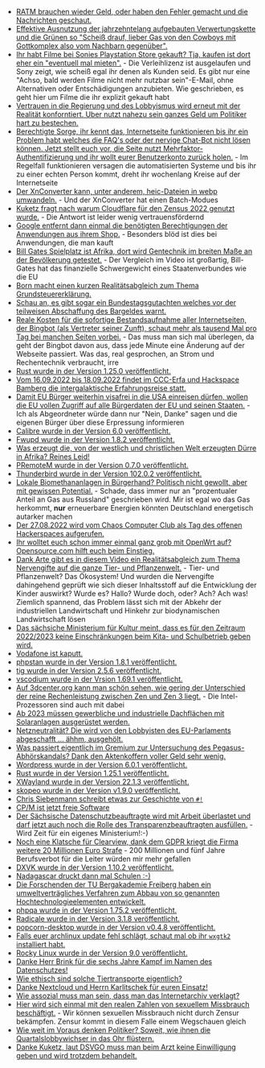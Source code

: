 * [RATM brauchen wieder Geld, oder haben den Fehler gemacht und die Nachrichten geschaut.](https://blog.fefe.de/?ts=9c3592a7)
* [Effektive Ausnutzung der jahrzehntelang aufgebauten Verwertungskette und die Grünen so "Scheiß drauf, lieber Gas von den Cowboys mit Gottkomplex also vom Nachbarn gegenüber".](https://blog.fefe.de/?ts=9c34285a)
* [Ihr habt Filme bei Sonies Playstation Store gekauft? Tja, kaufen ist dort eher ein "eventuell mal mieten".](https://www.borncity.com/blog/2022/07/11/sony-entfernt-gekaufte-studio-canal-filme-aus-playstation-store-zum-31-august-2022/) - Die Verleihlizenz ist ausgelaufen und Sony zeigt, wie scheiß egal ihr denen als Kunden seid. Es gibt nur eine "Achso, bald werden Filme nicht mehr nutzbar sein"-E-Mail, ohne Alternativen oder Entschädigungen anzubieten. Wie geschrieben, es geht hier um Filme die ihr explizit gekauft habt
* [Vertrauen in die Regierung und des Lobbyismus wird erneut mit der Realität konforntiert. Uber nutzt nahezu sein ganzes Geld um Politiker hart zu bestechen.](https://www.borncity.com/blog/2022/07/11/uber-files-schmutzige-lobby-kampagne-in-europa/)
* [Berechtigte Sorge, ihr kennt das, Internetseite funktionieren bis ihr ein Problem habt welches die FAQ's oder der nervige Chat-Bot nicht lösen können. Jetzt stellt euch vor, die Seite nutzt Mehrfaktor-Authentifizierung und ihr wollt eurer Benutzerkonto zurück holen.](https://utcc.utoronto.ca/~cks/space/blog/tech/MFAAccountRecoveryDistrust) - Im Regelfall funktionieren versagen die automatisierten Systeme und bis ihr zu einer echten Person kommt, dreht ihr wochenlang Kreise auf der Internetseite
* [Der XnConverter kann, unter anderem, heic-Dateien in webp umwandeln.](https://www.xnview.com/en/xnconvert/) - Und der XnConverter hat einen Batch-Modues
* [Kuketz fragt nach warum Cloudflare für den Zensus 2022 genutzt wurde.](https://www.kuketz-blog.de/fragdenstaat-antwort-vom-zensus-bezueglich-cloudflare/) - Die Antwort ist leider wenig vertrauensfördernd
* [Google entfernt dann einmal die benötigten Berechtigungen der Anwendungen aus ihrem Shop.](https://www.kuketz-blog.de/google-entfernt-informationen-zu-app-berechtigungen-aus-dem-playstore/) - Besonders blöd ist dies bei Anwendungen, die man kauft
* [Bill Gates Spielplatz ist Afrika, dort wird Gentechnik im breiten Maße an der Bevölkerung getestet.](https://www.youtube.com/watch?v=9Sl0As0EAxU) - Der Vergleich im Video ist großartig, Bill-Gates hat das finanzielle Schwergewicht eines Staatenverbundes wie die EU
* [Born macht einen kurzen Realitätsabgleich zum Thema Grundsteuererklärung.](https://www.borncity.com/blog/2022/07/11/neue-grundsteuererklrung-und-das-elster-chaos/)
* [Schau an, es gibt sogar ein Bundestagsgutachten welches vor der teilweisen Abschaffung des Bargeldes warnt.](https://www.borncity.com/blog/2022/07/11/bundestag-gutachter-warnung-vor-welt-ohne-bargeld/)
* [Reale Kosten für die sofortige Bestandsaufnahme aller Internetseiten, der Bingbot (als Vertreter seiner Zunft), schaut mehr als tausend Mal pro Tag bei manchen Seiten vorbei.](https://utcc.utoronto.ca/~cks/space/blog/web/BingbotFrontPageBlock) - Das muss man sich mal überlegen, da geht der Bingbot davon aus, dass jede Minute eine Änderung auf der Webseite passiert. Was das, real gesprochen, an Strom und Rechentechnik verbraucht, irre
* [Rust wurde in der Version 1.25.0 veröffentlicht.](https://blog.rust-lang.org/2022/07/11/Rustup-1.25.0.html)
* [Vom 16.09.2022 bis 18.09.2022 findet im CCC-Erfa und Hackspace Bamberg die intergalaktische Erfahrungsreise statt.](https://events.ccc.de/2022/07/11/erste-intergalaktische-erfahrungsreise/)
* [Damit EU Bürger weiterhin visafrei in die USA einreisen dürfen, wollen die EU vollen Zugriff auf alle Bürgerdaten der EU und seinen Staaten.](https://netzpolitik.org/2022/direktzugriff-auf-biometriedaten-fuenf-staaten-geben-forderung-der-us-regierung-nach-eu-abgeordnete-sprechen-von-erpressung/) - Ich als Abgeordneter würde dann nur "Nein, Danke" sagen und die eigenen Bürger über diese Erpressung informieren
* [Calibre wurde in der Version 6.0 veröffentlicht.](https://lwn.net/Articles/900674/)
* [Fwupd wurde in der Version 1.8.2 veröffentlicht.](https://www.phoronix.com/scan.php?page=news_item&px=Fwupd-1.8.2-Released)
* [Was erzeugt die, von der westlich und christlichen Welt erzeugten Dürre in Afrika? Reines Leid!](https://netzfrauen.org/2022/07/11/africa-28/)
* [PRemoteM wurde in der Version 0.7.0 veröffentlicht.](https://github.com/1Remote/PRemoteM/releases/tag/0.7.0)
* [Thunderbird wurde in der Version 102.0.2 veröffentlicht.](https://www.borncity.com/blog/2022/07/12/thunderbird-102-0-2/)
* [Lokale Biomethananlagen in Bürgerhand? Politisch nicht gewollt, aber mit gewissen Potential.](https://www.sonnenseite.com/de/energie/biomethan-potenziale-dauerhaft-und-zukunftsgerichtet-nutzen/) - Schade, dass immer nur an "prozentualer Anteil an Gas aus Russland" geschrieben wird. Mir ist egal wo das Gas herkommt, **nur** erneuerbare Energien könnten Deutschland energetisch autarker machen
* [Der 27.08.2022 wird vom Chaos Computer Club als Tag des offenen Hackerspaces aufgerufen.](https://www.ccc.de/de/updates/2022/offenehackerspaces)
* [Ihr wolltet euch schon immer einmal ganz grob mit OpenWrt auf? Opensource.com hilft euch beim Einstieg.](https://opensource.com/article/22/7/openwrt-open-source-firmware)
* [Dank Arte gibt es in diesem Video ein Realitätsabgleich zum Thema Nervengifte auf die ganze Tier- und Pflanzenwelt.](https://www.youtube.com/watch?v=IQDhdiXBWmE) - Tier- und Pflanzenwelt? Das Ökosystem! Und wurden die Nervengifte dahingehend geprüft wie sich dieser Inhaltsstoff auf die Entwicklung der Kinder auswirkt? Wurde es? Hallo? Wurde doch, oder? Ach? Ach was! Ziemlich spannend, das Problem lässt sich mit der Abkehr der industriellen Landwirtschaft und Hinkehr zur biodynamischen Landwirtschaft lösen
* [Das sächsiche Ministerium für Kultur meint, dass es für den Zeitraum 2022/2023 keine Einschränkungen beim Kita- und Schulbetrieb geben wird.](https://www.bildung.sachsen.de/blog/index.php/2022/07/12/herbstplan-keine-einschraenkungen-von-schul-und-kitabetrieb-vorgesehen/)
* [Vodafone ist kaputt.](https://www.borncity.com/blog/2022/07/12/vodafone-lte-strung-12-juli-2022/)
* [phpstan wurde in der Version 1.8.1 veröffentlicht.](https://github.com/phpstan/phpstan/releases/tag/1.8.1)
* [tig wurde in der Version 2.5.6 veröffentlicht.](https://github.com/jonas/tig/releases/tag/tig-2.5.6)
* [vscodium wurde in der Vrsion 1.69.1 veröffentlicht.](https://github.com/VSCodium/vscodium/releases/tag/1.69.1)
* [Auf 3dcenter.org kann man schön sehen, wie gering der Unterschied der reine Rechenleistung zwischen Zen und Zen 3 liegt.](https://www.3dcenter.org/news/news-des-12-juli-2022) - Die Intel-Prozessoren sind auch mit dabei
* [Ab 2023 müssen gewerbliche und industrielle Dachflächen mit Solaranlagen ausgerüstet werden.](https://www.sonnenseite.com/de/politik/bayerns-kabinett-beschliesst-solarpflicht-fuer-gewerbe-und-industrie-ab-2023/)
* [Netzneutralität? Die wird von den Lobbyisten des EU-Parlaments abgeschafft ... ähhm, ausgehölt.](https://www.patrick-breyer.de/eu-abgeordnete-kritisieren-die-plaene-der-kommission-zur-abschaffung-der-netzneutralitaet/)
* [Was passiert eigentlich im Gremium zur Untersuchung des Pegasus-Abhörskandals? Dank den Aktenkoffern voller Geld sehr wenig.](https://netzpolitik.org/2022/staatstrojaner-pegasus-sie-werden-in-anzuegen-kommen/)
* [Wordpress wurde in der Version 6.0.1 veröffentlicht.](https://wordpress.org/news/2022/07/wordpress-6-0-1-maintenance-release/)
* [Rust wurde in der Version 1.25.1 veröffentlicht.](https://blog.rust-lang.org/2022/07/12/Rustup-1.25.1.html)
* [XWayland wurde in der Version 22.1.3 veröffentlicht.](https://www.phoronix.com/scan.php?page=news_item&px=XWayland-22.1.3-Released)
* [skopeo wurde in der Version v1.9.0 veröffentlicht.](https://github.com/containers/skopeo/releases/tag/v1.9.0)
* [Chris Siebenmann schreibt etwas zur Geschichte von `#!`](https://utcc.utoronto.ca/~cks/space/blog/unix/ExecAndShebangHistory)
* [CP/M ist jetzt freie Software](https://www.borncity.com/blog/2022/07/14/cp-m-ist-nun-open-source-juli-2022/)
* [Der Sächsische Datenschutzbeauftragte wird mit Arbeit überlastet und darf jetzt auch noch die Rolle des Transparenzbeauftragten ausfüllen.](https://www.saechsdsb.de/liste-pressemitteilungen/679-saechsische-datenschutzbeauftragte-wird-auch-transparenzbeauftragte) - Wird Zeit für ein eigenes Ministerium!:-)
* [Noch eine Klatsche für Clearview, dank dem GDPR kriegt die Firma weitere 20 Millionen Euro Strafe](https://noyb.eu/en/second-eu-20-mio-fine-clearview-ai) - 200 Millionen und fünf Jahre Berufsverbot für die Leiter würden mir mehr gefallen
* [DXVK wurde in der Version 1.10.2 veröffentlicht.](https://www.phoronix.com/scan.php?page=news_item&px=DXVK-1.10.2-Released)
* [Nadagascar druckt dann mal Schulen :-)](https://netzfrauen.org/2022/07/13/africa-29/)
* [Die Forschenden der TU Bergakademie Freiberg haben ein umweltverträgliches Verfahren zum Abbau von so genannten Hochtechnologieelementen entwickelt.](https://tu-freiberg.de/presse/hochtechnologiemetalle-umweltvertraeglich-abbauen-membran-verfahren-zum-patent-angemeldet)
* [phpqa wurde in der Version 1.75.2 veröffentlicht.](https://github.com/jakzal/phpqa/releases/tag/v1.75.2)
* [Radicale wurde in der Version 3.1.8 veröffentlicht.](https://github.com/Kozea/Radicale/releases/tag/v3.1.8)
* [popcorn-desktop wurde in der Version v0.4.8 veröffentlicht.](https://github.com/popcorn-official/popcorn-desktop/releases/tag/v0.4.8)
* [Falls euer archlinux update fehl schlägt, schaut mal ob ihr `wxgtk2` installiert habt.](https://archlinux.org/news/wxwidgets-32-update-may-need-manual-intervention/)
* [Rocky Linux wurde in der Version 9.0 veröffentlicht.](https://lwn.net/Articles/901289/)
* [Danke Herr Brink für die sechs Jahre Kampf im Namen des Datenschutzes!](https://netzpolitik.org/2022/abgang-von-stefan-brink-konsequent-bis-zum-schluss/)
* [Wie ethisch sind solche Tiertransporte eigentlich?](https://netzfrauen.org/2022/07/14/animals-16/)
* [Danke Nextcloud und Herrn Karlitschek für euren Einsatz!](https://nextcloud.com/blog/galileo-presents-nextcloud-as-major-challenger-of-microsoft/)
* [Wie assozial muss man sein, dass man das Internetarchiv verklagt?](https://netzpolitik.org/2022/urheberrecht-internet-archive-wehrt-sich-gegen-millionenklage/)
* [Hier wird sich einmal mit den realen Zahlen von sexuellem Missbrauch beschäftigt.](https://netzpolitik.org/2022/ncmec-zahlen-erklaert-das-raunen-vom-millionenfachen-missbrauch/) - Wir können sexuellen Missbrauch nicht durch Zensur bekämpfen. Zensur kommt in diesem Falle einem Wegschauen gleich
* [Wie weit im Voraus denken Politiker? Soweit, wie ihnen die Quartalslobbywichser in das Ohr flüstern.](https://www.sonnenseite.com/de/politik/die-ampel-zerfaellt-beim-klimaschutz/)
* [Danke Kuketz, laut DSVGO muss man beim Arzt keine Einwilligung geben und wird trotzdem behandelt.](https://www.kuketz-blog.de/muss-ein-patient-eine-einwilligungserklaerung-beim-arzt-abgeben/)
